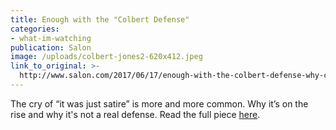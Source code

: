 ```yaml
---
title: Enough with the "Colbert Defense"
categories: 
- what-im-watching
publication: Salon
image: /uploads/colbert-jones2-620x412.jpeg
link_to_original: >-
  http://www.salon.com/2017/06/17/enough-with-the-colbert-defense-why-criminals-bigots-and-jerks-cry-satire-when-exposed/
---
```



The cry of “it was just satire” is more and more common. Why it’s on the rise and why it's not a real defense. Read the full piece [here](http://www.salon.com/2017/06/17/enough-with-the-colbert-defense-why-criminals-bigots-and-jerks-cry-satire-when-exposed/).